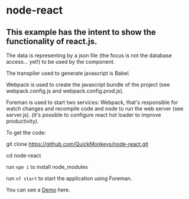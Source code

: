 # node-react

## This example has the intent to show the functionality of react.js.


The data is representing by a json file (the focus is not the database access... yet!) to be used by the component.

The transpiler used to generate javascript is Babel.

Webpack is used to create the javascript bundle of the project (see webpack.config.js and webpack.config.prod.js).

Foreman is used to start two services: Webpack, that's responsible for 
watch changes and recompile code and node to run the web server (see server.js).
(it's possible to configure react hot loader to improve productivity).

To get the code:

git clone https://github.com/QuickMonkeys/node-react.git

cd node-react

run `npm i` to install node_modules

run `nf start` to start the application using Foreman.

You can see a [Demo](https://node-react-quick.herokuapp.com/) here.
